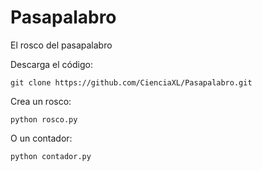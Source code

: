 # Pasapalabro
El rosco del pasapalabro

Descarga el código:

    git clone https://github.com/CienciaXL/Pasapalabro.git

Crea un rosco:

    python rosco.py

O un contador:

    python contador.py
